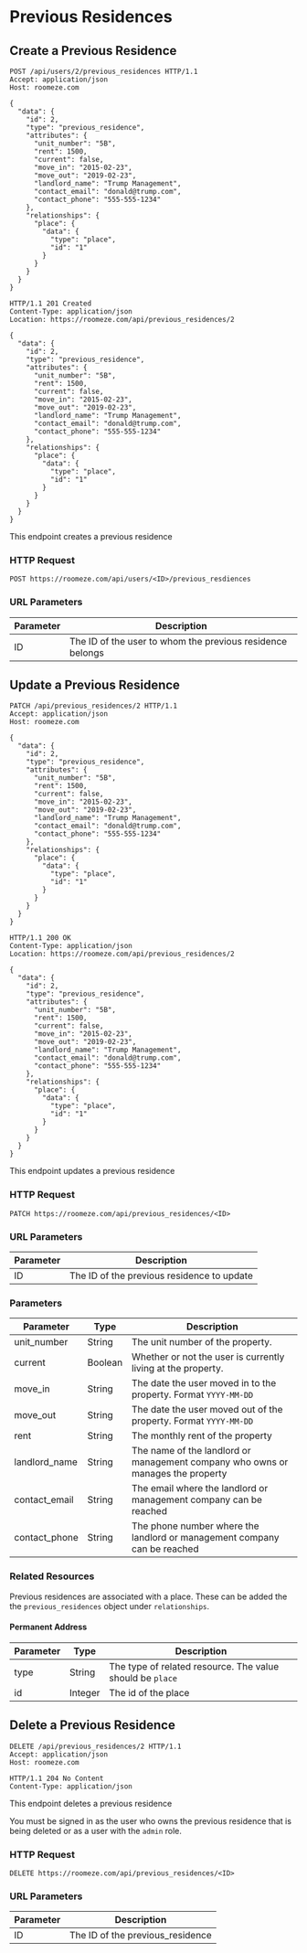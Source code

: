 # Previous Residences

## Create a Previous Residence

```http
POST /api/users/2/previous_residences HTTP/1.1
Accept: application/json
Host: roomeze.com

{
  "data": {
    "id": 2,
    "type": "previous_residence",
    "attributes": {
      "unit_number": "5B",
      "rent": 1500,
      "current": false,
      "move_in": "2015-02-23",
      "move_out": "2019-02-23",
      "landlord_name": "Trump Management",
      "contact_email": "donald@trump.com",
      "contact_phone": "555-555-1234"
    },
    "relationships": {
      "place": {
        "data": {
          "type": "place",
          "id": "1"
        }
      }
    }
  }
}
```
```http
HTTP/1.1 201 Created
Content-Type: application/json
Location: https://roomeze.com/api/previous_residences/2

{
  "data": {
    "id": 2,
    "type": "previous_residence",
    "attributes": {
      "unit_number": "5B",
      "rent": 1500,
      "current": false,
      "move_in": "2015-02-23",
      "move_out": "2019-02-23",
      "landlord_name": "Trump Management",
      "contact_email": "donald@trump.com",
      "contact_phone": "555-555-1234"
    },
    "relationships": {
      "place": {
        "data": {
          "type": "place",
          "id": "1"
        }
      }
    }
  }
}
```

This endpoint creates a previous residence

### HTTP Request

`POST https://roomeze.com/api/users/<ID>/previous_resdiences`

### URL Parameters

Parameter | Description
--------- | -----------
ID        | The ID of the user to whom the previous residence belongs


## Update a Previous Residence

```http
PATCH /api/previous_residences/2 HTTP/1.1
Accept: application/json
Host: roomeze.com

{
  "data": {
    "id": 2,
    "type": "previous_residence",
    "attributes": {
      "unit_number": "5B",
      "rent": 1500,
      "current": false,
      "move_in": "2015-02-23",
      "move_out": "2019-02-23",
      "landlord_name": "Trump Management",
      "contact_email": "donald@trump.com",
      "contact_phone": "555-555-1234"
    },
    "relationships": {
      "place": {
        "data": {
          "type": "place",
          "id": "1"
        }
      }
    }
  }
}
```
```http
HTTP/1.1 200 OK
Content-Type: application/json
Location: https://roomeze.com/api/previous_residences/2

{
  "data": {
    "id": 2,
    "type": "previous_residence",
    "attributes": {
      "unit_number": "5B",
      "rent": 1500,
      "current": false,
      "move_in": "2015-02-23",
      "move_out": "2019-02-23",
      "landlord_name": "Trump Management",
      "contact_email": "donald@trump.com",
      "contact_phone": "555-555-1234"
    },
    "relationships": {
      "place": {
        "data": {
          "type": "place",
          "id": "1"
        }
      }
    }
  }
}
```

This endpoint updates a previous residence

### HTTP Request

`PATCH https://roomeze.com/api/previous_residences/<ID>`

### URL Parameters

Parameter | Description
--------- | -----------
ID        | The ID of the previous residence to update

### Parameters

Parameter     | Type    | Description
------------- | ------- | -----------
unit_number   | String  | The unit number of the property.
current       | Boolean | Whether or not the user is currently living at the property.
move_in       | String  | The date the user moved in to the property. Format `YYYY-MM-DD`
move_out      | String  | The date the user moved out of the property. Format `YYYY-MM-DD`
rent          | String  | The monthly rent of the property
landlord_name | String  | The name of the landlord or management company who owns or manages the property
contact_email | String  | The email where the landlord or management company can be reached
contact_phone | String  | The phone number where the landlord or management company can be reached

### Related Resources

Previous residences are associated with a place. These can be added the the `previous_residences` object under `relationships`.

#### Permanent Address

Parameter | Type    | Description
--------- | ------- | -----------
type      | String  | The type of related resource. The value should be `place`
id        | Integer | The id of the place

## Delete a Previous Residence

```http
DELETE /api/previous_residences/2 HTTP/1.1
Accept: application/json
Host: roomeze.com
```
```http
HTTP/1.1 204 No Content
Content-Type: application/json
```

This endpoint deletes a previous residence

<aside class="notice">
You must be signed in as the user who owns the previous residence that is being deleted or as a user with the <code>admin</code> role.
</aside>

### HTTP Request

`DELETE https://roomeze.com/api/previous_residences/<ID>`

### URL Parameters

Parameter | Description
--------- | -----------
ID        | The ID of the previous_residence
